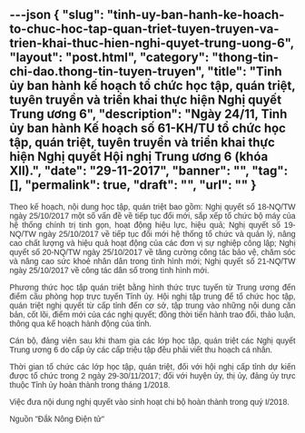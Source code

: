 ---json
{
    "slug": "tinh-uy-ban-hanh-ke-hoach-to-chuc-hoc-tap-quan-triet-tuyen-truyen-va-trien-khai-thuc-hien-nghi-quyet-trung-uong-6",
    "layout": "post.html",
    "category": "thong-tin-chi-dao.thong-tin-tuyen-truyen",
    "title": "Tỉnh ủy ban hành kế hoạch tổ chức học tập, quán triệt, tuyên truyền và triển khai thực hiện Nghị quyết Trung ương 6",
    "description": "Ngày 24/11, Tỉnh ủy ban hành Kế hoạch số 61-KH/TU tổ chức học tập, quán triệt, tuyên truyền và triển khai thực hiện Nghị quyết Hội nghị Trung ương 6 (khóa XII).",
    "date": "29-11-2017",
    "banner": "",
    "tag": [],
    "permalink": true,
    "draft": "",
    "url": ""
}
---
<p style="color: rgb(51, 51, 51); font-family: Arial, sans-serif; text-align: justify;">Theo kế hoạch, nội dung học tập, quán triệt bao gồm: Nghị quyết số 18-NQ/TW ngày 25/10/2017 một số vấn đề về tiếp tục đổi mới, sắp xếp tổ chức bộ máy của hệ thống chính trị tinh gọn, hoạt động hiệu lực, hiệu quả; Nghị quyết số 19-NQ/TW ngày 25/10/2017 về tiếp tục đổi mới hệ thống tổ chức và quản lý, nâng cao chất lượng và hiệu quả hoạt động của các đơn vị sự nghiệp công lập; Nghị quyết số 20-NQ/TW ngày 25/10/2017 về tăng cường công tác bảo vệ, chăm sóc và nâng cao sức khoẻ nhân dân trong tình hình mới; Nghị quyết số 21-NQ/TW ngày 25/10/2017 về công tác dân số trong tình hình mới.</p><p style="color: rgb(51, 51, 51); font-family: Arial, sans-serif; text-align: justify;">Phương thức học tập quán triệt bằng hình thức trực tuyến từ Trung ương đến điểm cầu phòng họp trực tuyến Tỉnh ủy. Hội nghị tập trung để tổ chức học tập, quán triệt nghị quyết từ cấp tỉnh đến cơ sở, tập trung vào những nội dung căn bản, cốt lõi, điểm mới của các nghị quyết; đồng thời tiến hành trao đổi, thảo luận, thông qua kế hoạch hành động của tỉnh.</p><p style="color: rgb(51, 51, 51); font-family: Arial, sans-serif; text-align: justify;">Cán bộ, đảng viên sau khi tham gia các lớp học tập, quán triệt các Nghị quyết Trung ương 6 do cấp ủy các cấp triệu tập đều phải viết thu hoạch cá nhân.</p><p style="color: rgb(51, 51, 51); font-family: Arial, sans-serif; text-align: justify;">Thời gian tổ chức các lớp học tập, quán triệt, đối với hội nghị cấp tỉnh dự kiến được tổ chức trong 2 ngày 29-30/11/2017; đối với huyện ủy, thị ủy, đảng ủy trực thuộc Tỉnh ủy hoàn thành trong tháng 1/2018.</p><p style="color: rgb(51, 51, 51); font-family: Arial, sans-serif; text-align: justify;">Việc đưa nội dung nghị quyết vào sinh hoạt chi bộ hoàn thành trong quý I/2018.</p><p style="text-align: justify;"><font color="#333333" face="Arial, sans-serif">Nguồn "Đắk Nông Điện tử"</font><br></p>